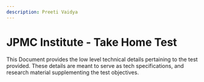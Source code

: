 ```yaml
---
description: Preeti Vaidya
---
```


# JPMC Institute - Take Home Test

This Document provides the low level technical details pertaining to the test provided. These details are meant to serve as tech specifications, and research material supplementing the test objectives. 



